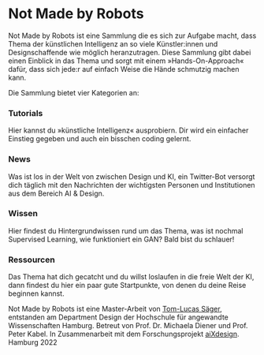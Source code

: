 # Not Made by Robots

Not Made by Robots ist eine Sammlung die es sich zur Aufgabe macht, dass Thema der künstlichen Intelligenz an so viele Künstler:innen und Designschaffende wie möglich heranzutragen. Diese Sammlung gibt dabei einen Einblick in das Thema und sorgt mit einem »Hands-On-Approach« dafür, dass sich jede:r auf einfach Weise die Hände schmutzig machen kann. 

Die Sammlung bietet vier Kategorien an: 

### Tutorials
Hier kannst du »künstliche Intelligenz« ausprobiern. Dir wird ein einfacher Einstieg gegeben und auch ein bisschen coding gelernt. 

### News
Was ist los in der Welt von zwischen Design und KI, ein Twitter-Bot versorgt dich täglich mit den Nachrichten der wichtigsten Personen und Institutionen aus dem Bereich AI & Design.

### Wissen
Hier findest du Hintergrundwissen rund um das Thema, was ist nochmal Supervised Learning, wie funktioniert ein GAN? Bald bist du schlauer! 

### Ressourcen 
Das Thema hat dich gecatcht und du willst loslaufen in die freie Welt der KI, dann findest du hier ein paar gute Startpunkte, von denen du deine Reise beginnen kannst. 


Not Made by Robots ist eine Master-Arbeit von [Tom-Lucas Säger](https://tlsaeger.de), entstanden am Department Design der Hochschule für angewandte Wissenschaften Hamburg. Betreut von Prof. Dr. Michaela Diener und Prof. Peter Kabel. In Zusammenarbeit mit dem Forschungsprojekt [aiXdesign](https://aixdesign.space).
Hamburg 2022 
